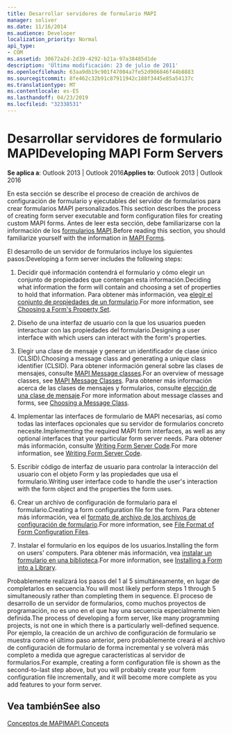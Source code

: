 ```yaml
---
title: Desarrollar servidores de formulario MAPI
manager: soliver
ms.date: 11/16/2014
ms.audience: Developer
localization_priority: Normal
api_type:
- COM
ms.assetid: 30672a2d-2d39-4292-b21a-97a38485d1de
description: 'Última modificación: 23 de julio de 2011'
ms.openlocfilehash: 63aa9db19c901f47004a7fe52d906846f44b8883
ms.sourcegitcommit: 8fe462c32b91c87911942c188f3445e85a54137c
ms.translationtype: MT
ms.contentlocale: es-ES
ms.lasthandoff: 04/23/2019
ms.locfileid: "32338531"
---
```

# <a name="developing-mapi-form-servers"></a><span data-ttu-id="96565-103">Desarrollar servidores de formulario MAPI</span><span class="sxs-lookup"><span data-stu-id="96565-103">Developing MAPI Form Servers</span></span>

  
  
<span data-ttu-id="96565-104">**Se aplica a**: Outlook 2013 | Outlook 2016</span><span class="sxs-lookup"><span data-stu-id="96565-104">**Applies to**: Outlook 2013 | Outlook 2016</span></span> 
  
<span data-ttu-id="96565-105">En esta sección se describe el proceso de creación de archivos de configuración de formulario y ejecutables del servidor de formularios para crear formularios MAPI personalizados.</span><span class="sxs-lookup"><span data-stu-id="96565-105">This section describes the process of creating form server executable and form configuration files for creating custom MAPI forms.</span></span> <span data-ttu-id="96565-106">Antes de leer esta sección, debe familiarizarse con la información de los [formularios MAPI](mapi-forms.md).</span><span class="sxs-lookup"><span data-stu-id="96565-106">Before reading this section, you should familiarize yourself with the information in [MAPI Forms](mapi-forms.md).</span></span>
  
<span data-ttu-id="96565-107">El desarrollo de un servidor de formularios incluye los siguientes pasos:</span><span class="sxs-lookup"><span data-stu-id="96565-107">Developing a form server includes the following steps:</span></span>
  
1. <span data-ttu-id="96565-108">Decidir qué información contendrá el formulario y cómo elegir un conjunto de propiedades que contengan esta información.</span><span class="sxs-lookup"><span data-stu-id="96565-108">Deciding what information the form will contain and choosing a set of properties to hold that information.</span></span> <span data-ttu-id="96565-109">Para obtener más información, vea [elegir el conjunto de propiedades de un formulario](choosing-a-form-s-property-set.md).</span><span class="sxs-lookup"><span data-stu-id="96565-109">For more information, see [Choosing a Form's Property Set](choosing-a-form-s-property-set.md).</span></span>
    
2. <span data-ttu-id="96565-110">Diseño de una interfaz de usuario con la que los usuarios pueden interactuar con las propiedades del formulario.</span><span class="sxs-lookup"><span data-stu-id="96565-110">Designing a user interface with which users can interact with the form's properties.</span></span>
    
3. <span data-ttu-id="96565-111">Elegir una clase de mensaje y generar un identificador de clase único (CLSID).</span><span class="sxs-lookup"><span data-stu-id="96565-111">Choosing a message class and generating a unique class identifier (CLSID).</span></span> <span data-ttu-id="96565-112">Para obtener información general sobre las clases de mensajes, consulte [MAPI Message classes](mapi-message-classes.md).</span><span class="sxs-lookup"><span data-stu-id="96565-112">For an overview of message classes, see [MAPI Message Classes](mapi-message-classes.md).</span></span> <span data-ttu-id="96565-113">Para obtener más información acerca de las clases de mensajes y formularios, consulte [elección de una clase de mensaje](choosing-a-message-class.md).</span><span class="sxs-lookup"><span data-stu-id="96565-113">For more information about message classes and forms, see [Choosing a Message Class](choosing-a-message-class.md).</span></span>
    
4. <span data-ttu-id="96565-114">Implementar las interfaces de formulario de MAPI necesarias, así como todas las interfaces opcionales que su servidor de formularios concreto necesite.</span><span class="sxs-lookup"><span data-stu-id="96565-114">Implementing the required MAPI form interfaces, as well as any optional interfaces that your particular form server needs.</span></span> <span data-ttu-id="96565-115">Para obtener más información, consulte [Writing Form Server Code](writing-form-server-code.md).</span><span class="sxs-lookup"><span data-stu-id="96565-115">For more information, see [Writing Form Server Code](writing-form-server-code.md).</span></span> 
    
5. <span data-ttu-id="96565-116">Escribir código de interfaz de usuario para controlar la interacción del usuario con el objeto Form y las propiedades que usa el formulario.</span><span class="sxs-lookup"><span data-stu-id="96565-116">Writing user interface code to handle the user's interaction with the form object and the properties the form uses.</span></span>
    
6. <span data-ttu-id="96565-117">Crear un archivo de configuración de formulario para el formulario.</span><span class="sxs-lookup"><span data-stu-id="96565-117">Creating a form configuration file for the form.</span></span> <span data-ttu-id="96565-118">Para obtener más información, vea el [formato de archivo de los archivos de configuración de formulario](file-format-of-form-configuration-files.md).</span><span class="sxs-lookup"><span data-stu-id="96565-118">For more information, see [File Format of Form Configuration Files](file-format-of-form-configuration-files.md).</span></span>
    
7. <span data-ttu-id="96565-119">Instalar el formulario en los equipos de los usuarios.</span><span class="sxs-lookup"><span data-stu-id="96565-119">Installing the form on users' computers.</span></span> <span data-ttu-id="96565-120">Para obtener más información, vea [instalar un formulario en una biblioteca](installing-a-form-into-a-library.md).</span><span class="sxs-lookup"><span data-stu-id="96565-120">For more information, see [Installing a Form into a Library](installing-a-form-into-a-library.md).</span></span>
    
<span data-ttu-id="96565-121">Probablemente realizará los pasos del 1 al 5 simultáneamente, en lugar de completarlos en secuencia.</span><span class="sxs-lookup"><span data-stu-id="96565-121">You will most likely perform steps 1 through 5 simultaneously rather than completing them in sequence.</span></span> <span data-ttu-id="96565-122">El proceso de desarrollo de un servidor de formularios, como muchos proyectos de programación, no es uno en el que hay una secuencia especialmente bien definida.</span><span class="sxs-lookup"><span data-stu-id="96565-122">The process of developing a form server, like many programming projects, is not one in which there is a particularly well-defined sequence.</span></span> <span data-ttu-id="96565-123">Por ejemplo, la creación de un archivo de configuración de formulario se muestra como el último paso anterior, pero probablemente creará el archivo de configuración de formulario de forma incremental y se volverá más completo a medida que agregue características al servidor de formularios.</span><span class="sxs-lookup"><span data-stu-id="96565-123">For example, creating a form configuration file is shown as the second-to-last step above, but you will probably create your form configuration file incrementally, and it will become more complete as you add features to your form server.</span></span>
  
## <a name="see-also"></a><span data-ttu-id="96565-124">Vea también</span><span class="sxs-lookup"><span data-stu-id="96565-124">See also</span></span>



[<span data-ttu-id="96565-125">Conceptos de MAPI</span><span class="sxs-lookup"><span data-stu-id="96565-125">MAPI Concepts</span></span>](mapi-concepts.md)

